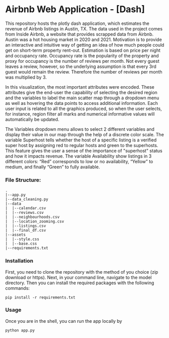 # Airbnb Web Application - [Dash]

This repository hosts the plotly dash application, which estimates the revenue of Airbnb listings in Austin, TX. The data used in the project comes from Inside Airbnb, a website that provides scrapped data from Airbnb. Austin was a hot housing market in 2020 and 2021. Motivation is to provide an interactive and intuitive way of getting an idea of how much people could get on short-term property rent-out. Estimation is based on price per night and occupancy rate. Occupancy rate is the popularity of the property and proxy for occupancy is the number of reviews per month. Not every guest leaves a review, however, so the underlying assumption is that every 3rd guest would remain the review. Therefore the number of reviews per month was multiplied by 3. 

In this visualization, the most important attributes were encoded. These attributes give the end-user the capability of selecting the desired region and the variables to label the main scatter map through a dropdown menu as well as hovering the data points to access additional information. Each user input is related to all the graphics produced, so when the user selects, for instance, region filter all marks and numerical informative values will automatically be updated.

The Variables dropdown menu allows to select 2 different variables and display their value in our map through the help of a discrete color scale. The variable Superhost tells whether the host of a specific listing is a verified super host by assigning red to regular hosts and green to the superhosts. This feature gives the user a sense of the importance of "superhost" status and how it impacts revenue. The variable Availability show listings in 3 different colors: “Red” corresponds to low or no availability, “Yellow” to medium, and finally “Green” to fully available.



### File Structure:
```
.
|--app.py
|--data_cleaning.py
|--data
|  |--calendar.csv
|  |--reviews.csv
|  |--neighbourhoods.csv
|  |--location_zooming.csv
|  |--listings.csv 
|  |--final_df.csv
|--assets
|  |--style.css
|  |--base.css
|--requirements.txt
```

### Installation

First, you need to clone the repository with the method of you choice (zip download or https). Next, in your command line, navigate to the model directory. Then you can install the required packages with the following commands:
```
pip install -r requirements.txt
```
### Usage

Once you are in the shell, you can run the app locally by 
```
python app.py
```
